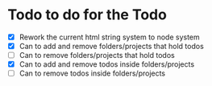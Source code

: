 # Todo to do for the Todo
- [x] Rework the current html string system to node system
- [x] Can to add and remove folders/projects that hold todos
- [ ] Can to remove folders/projects that hold todos
- [x] Can to add and remove todos inside folders/projects
- [ ] Can to remove todos inside folders/projects